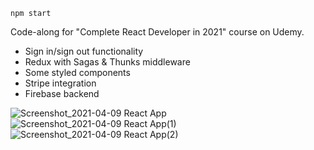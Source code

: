 ```
npm start
```

Code-along for "Complete React Developer in 2021" course on Udemy.

- Sign in/sign out functionality
- Redux with Sagas & Thunks middleware
- Some styled components
- Stripe integration
- Firebase backend

![Screenshot_2021-04-09 React App](https://user-images.githubusercontent.com/12394200/114133784-8e0be400-9941-11eb-8330-46bb7380be7b.png)
![Screenshot_2021-04-09 React App(1)](https://user-images.githubusercontent.com/12394200/114134521-db3c8580-9942-11eb-8d9f-9bdaee4bed70.png)
![Screenshot_2021-04-09 React App(2)](https://user-images.githubusercontent.com/12394200/114134539-e394c080-9942-11eb-8384-b7d48d8be503.png)
